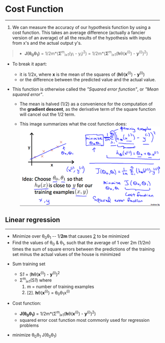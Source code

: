 # Cost Function

---

1. We can measure the accuracy of our hypothesis function by using a cost function. This takes an average difference (actually a fancier version of an average) of all the results of the hypothesis with inputs from x's and the actual output y's.

> * **J(θ<sub>0</sub>θ<sub>1</sub>)** 
    = 1/2m*(**Σ**<sup>m</sup><sub>i≡1</sub>(y<sub>i</sub> - y<sub>i</sub>)<sup>2</sup>) 
    = 1/2m*(**Σ**<sup>m</sup><sub>i≡1</sub>(**h**θ(**x**<sup>(i)</sup>) - **y**<sup>(i)</sup>)<sup>2</sup>)

* To break it apart:
    * it is 1/2x, where **x** is the mean of the squares of (**h**θ(**x**<sup>(i)</sup>) - **y**<sup>(i)</sup>)
    * or the difference between the predicted value and the actual value.


* This function is otherwise called the *"Squared error function"*, or *"Mean squared error"*. 
  * The mean is halved (1/2) as a convenience for the computation of the **gradient descent**, as the derivative term of the square function will cancel out the 1/2 term. 

  * This image summarizes what the cost function does:
![img_01.png](img_01.png)

## Linear regression

---

* Minimize over θ<sub>0</sub>θ<sub>1</sub> -- 1/**2m** that causes [2](2) to be minimized
* Find the values of θ<sub>0</sub> & θ<sub>1</sub>, such that the average of 1 over 2m (1/2m) times the sum of square errors between the predictions of the training set minus the actual values of the house is minimized 

- Sum training set 
    - S*1* = (**h**θ(**x**<sup>(i)</sup>) - **y**<sup>(i)</sup>)<sup>2</sup>
    - Σ<sup>m</sup><sub>i≡1</sub>(S*1*) where
        1. m = number of training examples
        2. [2]. **h**θ(**x**<sup>(i)</sup>) = θ<sub>0</sub>θ<sub>1</sub>x<sup>(i)</sup> 

- Cost function:
    - **J(θ<sub>0</sub>θ<sub>1</sub>)** = 1/2m*(Σ<sup>m</sup><sub>i≡1</sub>(**h**θ(**x**<sup>(i)</sup>) - **y**<sup>(i)</sup>)<sup>2</sup>)
    - squared error cost function most commonly used for regression problems

- minimize θ<sub>0</sub>θ<sub>1</sub> J(θ<sub>0</sub>θ<sub>1</sub>)
